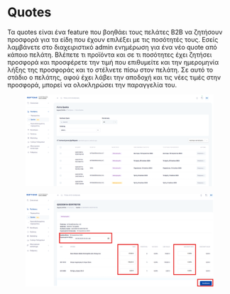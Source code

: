# Quotes

Τα quotes είναι ένα feature που βοηθάει τους πελάτες B2B να ζητήσουν προσφορά για τα είδη που έχουν επιλέξει με τις ποσότητές τους. Εσείς λαμβάνετε στο διαχειριστικό admin ενημέρωση για ένα νέο quote από κάποιο πελάτη. Βλέπετε τι προϊόντα και σε τι ποσότητες έχει ζητήσει προσφορά και προσφέρετε την τιμή που επιθυμείτε και την ημερομηνία λήξης της προσφοράς και το στέλνετε πίσω στον πελάτη. Σε αυτό το στάδιο ο πελάτης, αφού έχει λάβει την αποδοχή και τις νέες τιμές στην προσφορά, μπορεί να ολοκληρώσει την παραγγελία του.&#x20;

<figure><img src="../../.gitbook/assets/image (12).png" alt=""><figcaption></figcaption></figure>

<figure><img src="../../.gitbook/assets/image (13).png" alt=""><figcaption></figcaption></figure>

